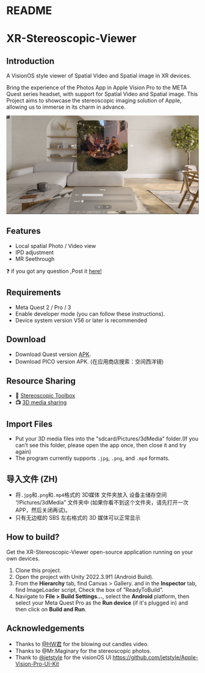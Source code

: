 # README

# XR-Stereoscopic-Viewer

## Introduction

A VisionOS style viewer of Spatial Video and Spatial image in XR devices.

Bring the experience of the Photos App in Apple Vision Pro to the META Quest series headset, with support for Spatial Video and Spatial image. This Project aims to showcase the stereoscopic imaging solution of Apple, allowing us to immerse in its charm in advance.

![image](ProjectTrailer/video_thumbnail.png)

## Features

- Local spatial Photo / Video view
- IPD adjustment
- MR Seethrough

❓ if you got any question ,Post it [here!](https://github.com/Eis4TY/XR-Stereoscopic-Viewer/discussions/10)

## Requirements

- Meta Quest 2 / Pro / 3
- Enable developer mode (you can follow these instructions).
- Device system version V56 or later is recommended

## Download

- Download Quest version [APK](https://github.com/Eis4TY/XR-Stereoscopic-Viewer/releases).
- Download PICO version APK. (在应用商店搜索：空间西洋镜)

## Resource Sharing

- **🧰** [Stereoscopic Toolbox](https://github.com/Eis4TY/XR-Stereoscopic-Viewer/discussions/8)
- **📺** [3D media sharing](https://github.com/Eis4TY/XR-Stereoscopic-Viewer/discussions/9)

## Import Files

- Put your 3D media files into the "sdcard/Pictures/3dMedia" folder.(If you can’t see this folder, please open the app once, then close it and try again)
- The program currently supports `.jpg`, `.png`, and `.mp4` formats.

## 导入文件 (ZH)

- 将`.jpg`和`.png`和`.mp4`格式的 3D媒体 文件夹放入 设备主储存空间 “/Pictures/3dMedia” 文件夹中 (如果你看不到这个文件夹，请先打开一次 APP，然后关闭再试)。
- 只有无边框的 SBS 左右格式的 3D 媒体可以正常显示

## How to build?

Get the XR-Stereoscopic-Viewer open-source application running on your own devices.

1. Clone this project.
2. Open the project with Unity 2022.3.9f1 (Android Build).
3. From the **Hierarchy** tab, find Canvas > Gallery. and in the **Inspector** tab, find ImageLoader script, Check the box of ”ReadyToBuild”.
4. Navigate to **File > Build Settings...**, select the **Android** platform, then select your Meta Quest Pro as the **Run device** (if it's plugged in) and then click on **Build and Run**.

## Acknowledgements

- Thanks to [@HW君](https://space.bilibili.com/40043075?spm_id_from=333.337.0.0) for the blowing out candles video.
- Thanks to @Mr.Maginary for the stereoscopic photos.
- Thank to [@jetstyle](https://github.com/jetstyle) for the visionOS UI https://github.com/jetstyle/Apple-Vision-Pro-UI-Kit
